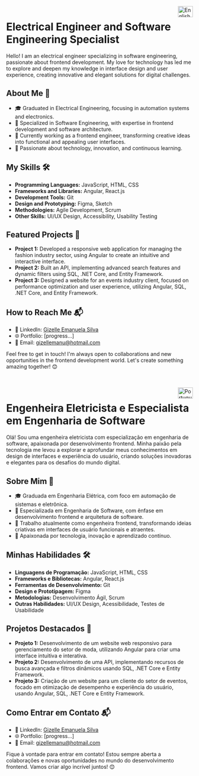 <img align="right" height="30" width="40" src="https://www.svgrepo.com/show/508668/flag-us.svg" alt="English">

# Electrical Engineer and Software Engineering Specialist 
Hello! I am an electrical engineer specializing in software engineering, passionate about frontend development. My love for technology has led me to explore and deepen my knowledge in interface design and user experience, creating innovative and elegant solutions for digital challenges.

## About Me 🚀

- 🎓 Graduated in Electrical Engineering, focusing in automation systems  and electronics.
- 📘 Specialized in Software Engineering, with expertise in frontend development and software architecture.
- 💼 Currently working as a frontend engineer, transforming creative ideas into functional and appealing user interfaces.
- 🌟 Passionate about technology, innovation, and continuous learning.

## My Skills 🛠️

- **Programming Languages:** JavaScript, HTML, CSS
- **Frameworks and Libraries:** Angular,  React.js
- **Development Tools:** Git
- **Design and Prototyping:** Figma, Sketch
- **Methodologies:** Agile Development, Scrum
- **Other Skills:** UI/UX Design, Accessibility, Usability Testing

## Featured Projects 🌟

- **Project 1:** Developed a responsive web application for managing the fashion industry sector, using Angular to create an intuitive and interactive interface.
- **Project 2:** Built an API, implementing advanced search features and dynamic filters using SQL, .NET Core, and Entity Framework.
- **Project 3:** Designed a website for an events industry client, focused on performance optimization and user experience, utilizing Angular, SQL, .NET Core, and Entity Framework.

## How to Reach Me 📬

- 💼 LinkedIn: [Gizelle Emanuela Silva](https://www.linkedin.com/in/gizelle-emanuela-silva-806384207/)
- 🌐 Portfolio: [progress...]
- 📧 Email: gizellemanu@hotmail.com

Feel free to get in touch! I'm always open to collaborations and new opportunities in the frontend development world. Let's create something amazing together! 😊

<br>
<br>
<img align="right" height="30" width="40" src="https://www.svgrepo.com/show/405433/flag-for-flag-brazil.svg" alt="Portugues">

# Engenheira Eletricista e Especialista em Engenharia de Software
Olá! Sou uma engenheira eletricista com especialização em engenharia de software, apaixonada por desenvolvimento frontend. Minha paixão pela tecnologia me levou a explorar e aprofundar meus conhecimentos em design de interfaces e experiência do usuário, criando soluções inovadoras e elegantes para os desafios do mundo digital.

## Sobre Mim 🚀

- 🎓 Graduada em Engenharia Elétrica, com foco em automação de sistemas e eletrônica.
- 📘 Especializada em Engenharia de Software, com ênfase em desenvolvimento frontend e arquitetura de software.
- 💼 Trabalho atualmente como engenheira frontend, transformando ideias criativas em interfaces de usuário funcionais e atraentes.
- 🌟 Apaixonada por tecnologia, inovação e aprendizado contínuo.

## Minhas Habilidades 🛠️

- **Linguagens de Programação:** JavaScript, HTML, CSS
- **Frameworks e Bibliotecas:** Angular, React.js
- **Ferramentas de Desenvolvimento:** Git
- **Design e Prototipagem:** Figma
- **Metodologias:** Desenvolvimento Ágil, Scrum
- **Outras Habilidades:** UI/UX Design, Acessibilidade, Testes de Usabilidade

## Projetos Destacados 🌟

- **Projeto 1:** Desenvolvimento de um website web responsivo para gerenciamento do setor de moda, utilizando Angular para criar uma interface intuitiva e interativa.
- **Projeto 2:** Desenvolvimento de uma API, implementando recursos de busca avançada e filtros dinâmicos usando SQL, .NET Core e Entity Framework.
- **Projeto 3:** Criação de um website para um cliente do setor de eventos, focado em otimização de desempenho e experiência do usuário, usando Angular, SQL, .NET Core e Entity Framework.

## Como Entrar em Contato 📬

- 💼 LinkedIn: [Gizelle Emanuela Silva](https://www.linkedin.com/in/gizelle-emanuela-silva-806384207/)
- 🌐 Portfolio: [progress...]
- 📧 Email: gizellemanu@hotmail.com

Fique à vontade para entrar em contato! Estou sempre aberta a colaborações e novas oportunidades no mundo do desenvolvimento frontend. Vamos criar algo incrível juntos! 😊


